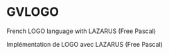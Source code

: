 GVLOGO
======

French LOGO language with LAZARUS (Free Pascal)

Implémentation de LOGO avec LAZARUS (Free Pascal)
